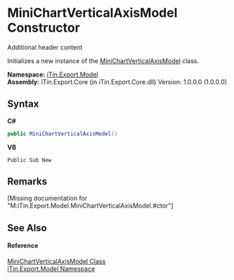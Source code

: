 # MiniChartVerticalAxisModel Constructor 
Additional header content 

Initializes a new instance of the <a href="T_iTin_Export_Model_MiniChartVerticalAxisModel">MiniChartVerticalAxisModel</a> class.

**Namespace:**&nbsp;<a href="N_iTin_Export_Model">iTin.Export.Model</a><br />**Assembly:**&nbsp;iTin.Export.Core (in iTin.Export.Core.dll) Version: 1.0.0.0 (1.0.0.0)

## Syntax

**C#**<br />
``` C#
public MiniChartVerticalAxisModel()
```

**VB**<br />
``` VB
Public Sub New
```


## Remarks
\[Missing <remarks> documentation for "M:iTin.Export.Model.MiniChartVerticalAxisModel.#ctor"\]

## See Also


#### Reference
<a href="T_iTin_Export_Model_MiniChartVerticalAxisModel">MiniChartVerticalAxisModel Class</a><br /><a href="N_iTin_Export_Model">iTin.Export.Model Namespace</a><br />